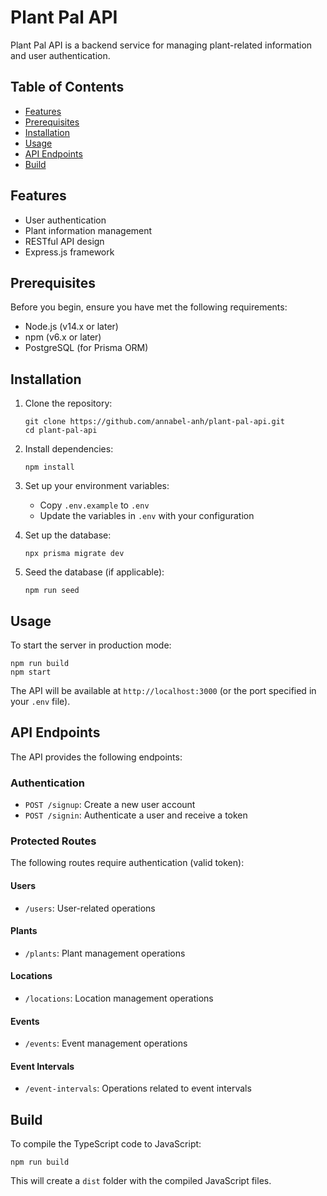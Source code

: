 # Plant Pal API

Plant Pal API is a backend service for managing plant-related information and user authentication.

## Table of Contents

-   [Features](#features)
-   [Prerequisites](#prerequisites)
-   [Installation](#installation)
-   [Usage](#usage)
-   [API Endpoints](#api-endpoints)
-   [Build](#build)

## Features

-   User authentication
-   Plant information management
-   RESTful API design
-   Express.js framework

## Prerequisites

Before you begin, ensure you have met the following requirements:

-   Node.js (v14.x or later)
-   npm (v6.x or later)
-   PostgreSQL (for Prisma ORM)

## Installation

1. Clone the repository:

    ```
    git clone https://github.com/annabel-anh/plant-pal-api.git
    cd plant-pal-api
    ```

2. Install dependencies:

    ```
    npm install
    ```

3. Set up your environment variables:

    - Copy `.env.example` to `.env`
    - Update the variables in `.env` with your configuration

4. Set up the database:

    ```
    npx prisma migrate dev
    ```

5. Seed the database (if applicable):
    ```
    npm run seed
    ```

## Usage

To start the server in production mode:

```
npm run build
npm start
```

The API will be available at `http://localhost:3000` (or the port specified in your `.env` file).

## API Endpoints

The API provides the following endpoints:

### Authentication

-   `POST /signup`: Create a new user account
-   `POST /signin`: Authenticate a user and receive a token

### Protected Routes

The following routes require authentication (valid token):

#### Users

-   `/users`: User-related operations

#### Plants

-   `/plants`: Plant management operations

#### Locations

-   `/locations`: Location management operations

#### Events

-   `/events`: Event management operations

#### Event Intervals

-   `/event-intervals`: Operations related to event intervals

## Build

To compile the TypeScript code to JavaScript:

```
npm run build
```

This will create a `dist` folder with the compiled JavaScript files.

